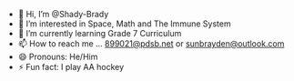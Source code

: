 - 👋 Hi, I’m @Shady-Brady
- 👀 I’m interested in Space, Math and The Immune System
- 🌱 I’m currently learning Grade 7 Curriculum
- 📫 How to reach me ... 899021@pdsb.net or sunbrayden@outlook.com
- 😄 Pronouns: He/Him
- ⚡ Fun fact: I play AA hockey
